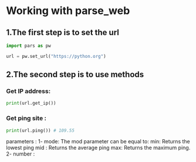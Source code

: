 # Working with parse_web
## 1.The first step is to set the url

```python
import pars as pw

url = pw.set_url("https://python.org")

```
## 2.The second step is to use methods

### Get IP address:

```python
print(url.get_ip())

```


### Get ping site :

```python
print(url.ping()) # 109.55 

```
parameters :
1- mode: The mod parameter can be equal to:
min: Returns the lowest ping
mid : Returns the average ping
max: Returns the maximum ping.
2- number : 
